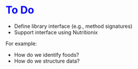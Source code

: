 # To Do

* Define library interface (e.g., method signatures)
* Support interface using Nutritionix

For example:

* How do we identify foods?
* How do we structure data?

<style>
h1 { color: blue }
</style>

